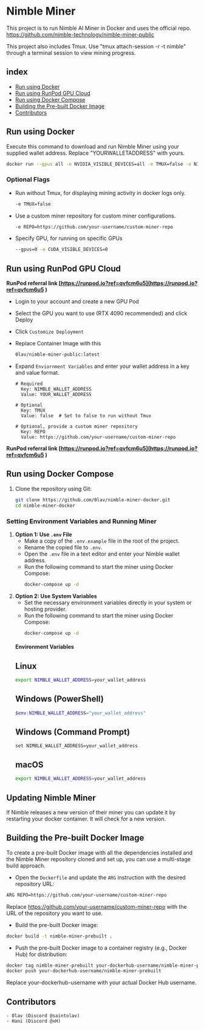 # Nimble Miner

This project is to run Nimble AI Miner in Docker and uses the official repo.
https://github.com/nimble-technology/nimble-miner-public

This project also includes Tmux. Use "tmux attach-session -r -t nimble" through a terminal session to view mining progress.

## index
- [Run using Docker](#run-using-docker)
- [Run using RunPod GPU Cloud](#run-using-runpod-gpu-cloud)
- [Run using Docker Compose](#run-using-docker-compose)
- [Building the Pre-built Docker Image](#building-the-pre-built-docker-image)
- [Contributors](#contributors)


## Run using Docker

Execute this command to download and run Nimble Miner using your supplied wallet address. Replace "YOURWALLETADDRESS" with yours.

  ```sh
  docker run --gpus all -e NVIDIA_VISIBLE_DEVICES=all -e TMUX=false -e NIMBLE_WALLET_ADDRESS=YOURWALLETADDRESS 0lav/nimble-miner-public:latest
  ```
  ### Optional Flags
  - Run without Tmux, for displaying mining activity in docker logs only.
    ```sh
    -e TMUX=false
    ```
  - Use a custom miner repository for custom miner configurations.
    ```sh
    -e REPO=https://github.com/your-username/custom-miner-repo
  - Specify GPU, for running on specific GPUs
    ```sh
    --gpus=0 -e CUDA_VISIBLE_DEVICES=0
    ```
## Run using RunPod GPU Cloud
**RunPod referral link [https://runpod.io?ref=qvfcm6u5](https://runpod.io?ref=qvfcm6u5 )**  
- Login to your account and create a new GPU Pod
- Select the GPU you want to use (RTX 4090 recommended) and click Deploy
- Click `Customize Deployment`
- Replace Container Image with this
  ```sh
  0lav/nimble-miner-public:latest
  ```

- Expand `Enviornment Variables` and enter your wallet address in a key and value format.
  ```dotenv
  # Required
    Key: NIMBLE_WALLET_ADDRESS
    Value: YOUR_WALLET_ADDRESS
    
  # Optional
    Key: TMUX
    Value: false  # Set to false to run without Tmux
    
  # Optional, provide a custom miner repository
    Key: REPO
    Value: https://github.com/your-username/custom-miner-repo
  ```
  
**RunPod referral link [https://runpod.io?ref=qvfcm6u5](https://runpod.io?ref=qvfcm6u5 )**  

## Run using Docker Compose

1. Clone the repository using Git:

   ```sh
   git clone https://github.com/0lav/nimble-miner-docker.git
   cd nimble-miner-docker
   
### Setting Environment Variables and Running Miner

1. **Option 1: Use `.env` File**
   - Make a copy of the `.env.example` file in the root of the project.
   - Rename the copied file to `.env`.
   - Open the `.env` file in a text editor and enter your Nimble wallet address.
   - Run the following command to start the miner using Docker Compose:
     ```sh
     docker-compose up -d
     
2. **Option 2: Use System Variables**
   - Set the necessary environment variables directly in your system or hosting provider.
   - Run the following command to start the miner using Docker Compose:
     ```sh
     docker-compose up -d

    #### Environment Variables 
    ## Linux
    ```sh
    export NIMBLE_WALLET_ADDRESS=your_wallet_address
    ```
    ## Windows (PowerShell)
    ```powershell
    $env:NIMBLE_WALLET_ADDRESS="your_wallet_address"
    ```
    ## Windows (Command Prompt)
    ```batch
    set NIMBLE_WALLET_ADDRESS=your_wallet_address
    ```
    ## macOS
    ```sh
    export NIMBLE_WALLET_ADDRESS=your_wallet_address
    ```
## Updating Nimble Miner
   If Nimble releases a new version of their miner you can update it by restarting your docker container. It will check for a new version. 


## Building the Pre-built Docker Image
To create a pre-built Docker image with all the dependencies installed and the Nimble Miner repository cloned and set up, you can use a multi-stage build approach.

* Open the `Dockerfile` and update the `ARG` instruction with the desired repository URL:
```sh
ARG REPO=https://github.com/your-username/custom-miner-repo
```
Replace https://github.com/your-username/custom-miner-repo with the URL of the repository you want to use.
* Build the pre-built Docker image:
```sh
docker build -t nimble-miner-prebuilt .
```
* Push the pre-built Docker image to a container registry (e.g., Docker Hub) for distribution:
```sh
docker tag nimble-miner-prebuilt your-dockerhub-username/nimble-miner-prebuilt
docker push your-dockerhub-username/nimble-miner-prebuilt
```
Replace your-dockerhub-username with your actual Docker Hub username.



## Contributors
```
- Olav (Discord @saintolav)
- Hani (Discord @xH)
```
